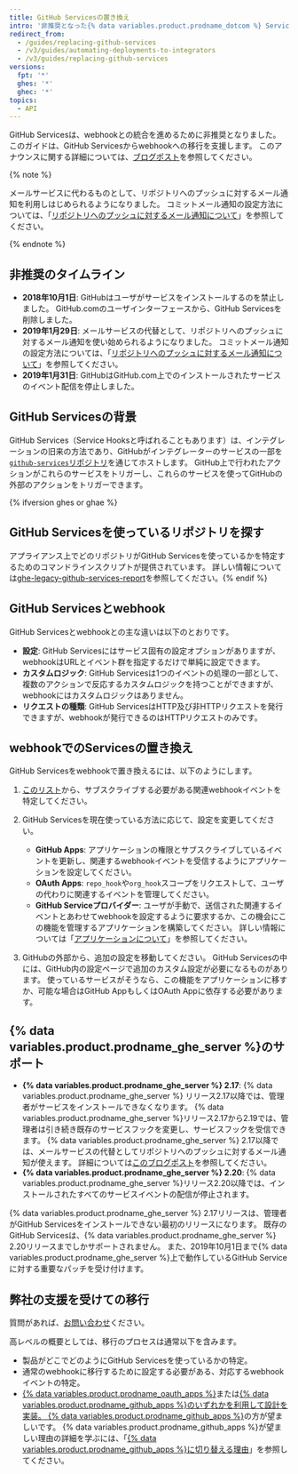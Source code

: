 ```yaml
---
title: GitHub Servicesの置き換え
intro: '非推奨となった{% data variables.product.prodname_dotcom %} Servicesにまだ依存しているなら、サービスフックをwebhookに移行する方法を学んでください。'
redirect_from:
  - /guides/replacing-github-services
  - /v3/guides/automating-deployments-to-integrators
  - /v3/guides/replacing-github-services
versions:
  fpt: '*'
  ghes: '*'
  ghec: '*'
topics:
  - API
---
```



GitHub Servicesは、webhookとの統合を進めるために非推奨となりました。 このガイドは、GitHub Servicesからwebhookへの移行を支援します。 このアナウンスに関する詳細については、[ブログポスト](https://developer.github.com/changes/2018-10-01-denying-new-github-services)を参照してください。

{% note %}

メールサービスに代わるものとして、リポジトリへのプッシュに対するメール通知を利用しはじめられるようになりました。 コミットメール通知の設定方法については、「[リポジトリへのプッシュに対するメール通知について](/github/receiving-notifications-about-activity-on-github/about-email-notifications-for-pushes-to-your-repository/)」を参照してください。

{% endnote %}

## 非推奨のタイムライン

- **2018年10月1日**: GitHubはユーザがサービスをインストールするのを禁止しました。 GitHub.comのユーザインターフェースから、GitHub Servicesを削除しました。
- **2019年1月29日**: メールサービスの代替として、リポジトリへのプッシュに対するメール通知を使い始められるようになりました。 コミットメール通知の設定方法については、「[リポジトリへのプッシュに対するメール通知について](/github/receiving-notifications-about-activity-on-github/about-email-notifications-for-pushes-to-your-repository/)」を参照してください。
- **2019年1月31日**: GitHubはGitHub.com上でのインストールされたサービスのイベント配信を停止しました。

## GitHub Servicesの背景

GitHub Services（Service Hooksと呼ばれることもあります）は、インテグレーションの旧来の方法であり、GitHubがインテグレーターのサービスの一部を[`github-services`リポジトリ](https://github.com/github/github-services)を通じてホストします。 GitHub上で行われたアクションがこれらのサービスをトリガーし、これらのサービスを使ってGitHubの外部のアクションをトリガーできます。

{% ifversion ghes or ghae %}
## GitHub Servicesを使っているリポジトリを探す
アプライアンス上でどのリポジトリがGitHub Servicesを使っているかを特定するためのコマンドラインスクリプトが提供されています。 詳しい情報については[ghe-legacy-github-services-report](/enterprise/{{currentVersion}}/admin/articles/command-line-utilities/#ghe-legacy-github-services-report)を参照してください。{% endif %}

## GitHub Servicesとwebhook

GitHub Servicesとwebhookとの主な違いは以下のとおりです。
- **設定**: GitHub Servicesにはサービス固有の設定オプションがありますが、webhookはURLとイベント群を指定するだけで単純に設定できます。
- **カスタムロジック**: GitHub Servicesは1つのイベントの処理の一部として、複数のアクションで反応するカスタムロジックを持つことができますが、webhookにはカスタムロジックはありません。
- **リクエストの種類**: GitHub ServicesはHTTP及び非HTTPリクエストを発行できますが、webhookが発行できるのはHTTPリクエストのみです。

## webhookでのServicesの置き換え

GitHub Servicesをwebhookで置き換えるには、以下のようにします。

1. [このリスト](/webhooks/#events)から、サブスクライブする必要がある関連webhookイベントを特定してください。

2. GitHub Servicesを現在使っている方法に応じて、設定を変更してください。

   - **GitHub Apps**: アプリケーションの権限とサブスクライブしているイベントを更新し、関連するwebhookイベントを受信するようにアプリケーションを設定してください。
   - **OAuth Apps**: `repo_hook`や`org_hook`スコープをリクエストして、ユーザの代わりに関連するイベントを管理してください。
   - **GitHub Serviceプロバイダー**: ユーザが手動で、送信された関連するイベントとあわせてwebhookを設定するように要求するか、この機会にこの機能を管理するアプリケーションを構築してください。 詳しい情報については「[アプリケーションについて](/apps/about-apps/)」を参照してください。

3. GitHubの外部から、追加の設定を移動してください。 GitHub Servicesの中には、GitHub内の設定ページで追加のカスタム設定が必要になるものがあります。 使っているサービスがそうなら、この機能をアプリケーションに移すか、可能な場合はGitHub AppもしくはOAuth Appに依存する必要があります。

## {% data variables.product.prodname_ghe_server %}のサポート

- **{% data variables.product.prodname_ghe_server %} 2.17**: {% data variables.product.prodname_ghe_server %} リリース2.17以降では、管理者がサービスをインストールできなくなります。 {% data variables.product.prodname_ghe_server %}リリース2.17から2.19では、管理者は引き続き既存のサービスフックを変更し、サービスフックを受信できます。 {% data variables.product.prodname_ghe_server %} 2.17以降では、メールサービスの代替としてリポジトリへのプッシュに対するメール通知が使えます。 詳細については[このブログポスト](https://developer.github.com/changes/2019-01-29-life-after-github-services)を参照してください。
- **{% data variables.product.prodname_ghe_server %} 2.20**: {% data variables.product.prodname_ghe_server %}リリース2.20以降では、インストールされたすべてのサービスイベントの配信が停止されます。

{% data variables.product.prodname_ghe_server %} 2.17リリースは、管理者がGitHub Servicesをインストールできない最初のリリースになります。 既存のGitHub Servicesは、{% data variables.product.prodname_ghe_server %} 2.20リリースまでしかサポートされません。 また、2019年10月1日まで{% data variables.product.prodname_ghe_server %}上で動作しているGitHub Serviceに対する重要なパッチを受け付けます。

## 弊社の支援を受けての移行

質問があれば、[お問い合わせ](https://github.com/contact?form%5Bsubject%5D=GitHub+Services+Deprecation)ください。

高レベルの概要としては、移行のプロセスは通常以下を含みます。
  - 製品がどこでどのようにGitHub Servicesを使っているかの特定。
  - 通常のwebhookに移行するために設定する必要がある、対応するwebhookイベントの特定。
  - [{% data variables.product.prodname_oauth_apps %}](/apps/building-oauth-apps/)または[{% data variables.product.prodname_github_apps %}のいずれかを利用して設計を実装。 {% data variables.product.prodname_github_apps %}](/apps/building-github-apps/)の方が望ましいです。 {% data variables.product.prodname_github_apps %}が望ましい理由の詳細を学ぶには、「[{% data variables.product.prodname_github_apps %}に切り替える理由](/apps/migrating-oauth-apps-to-github-apps/#reasons-for-switching-to-github-apps)」を参照してください。
